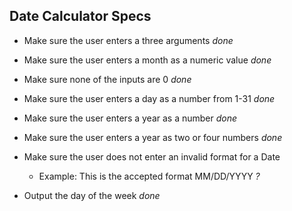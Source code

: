 ## Date Calculator Specs

* Make sure the user enters a three arguments *done*

* Make sure the user enters a month as a numeric value *done*

* Make sure none of the inputs are 0 *done*

* Make sure the user enters a day as a number from 1-31 *done*

* Make sure the user enters a year as a number *done*

* Make sure the user enters a year as two or four numbers *done*

* Make sure the user does not enter an invalid format for a Date
  * Example: This is the accepted format MM/DD/YYYY *?*

* Output the day of the week *done*
